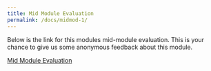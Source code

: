 ```yaml
---
title: Mid Module Evaluation
permalink: /docs/midmod-1/
---
```


Below is the link for this modules mid-module evaluation. This is your chance to give us some anonymous feedback about this module. 

[Mid Module Evaluation](https://ysj.onlinesurveys.ac.uk/games-engine-development-2021-22-mid-mod-eval)
